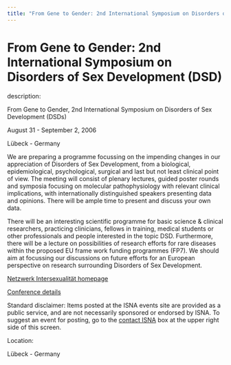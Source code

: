 ```yaml
---
title: "From Gene to Gender: 2nd International Symposium on Disorders of Sex Development (DSD)"
---
```


# From Gene to Gender: 2nd International Symposium on Disorders of Sex Development (DSD)

  
description:  
  


From Gene to Gender, 2nd International Symposium on Disorders of Sex Development (DSDs)

  
  


August 31 - September 2, 2006  
  
Lübeck - Germany

  
  


We are preparing a programme focussing on the impending changes in our appreciation of Disorders of Sex Development, from a biological, epidemiological, psychological, surgical and last but not least clinical point of view. The meeting will consist of plenary lectures, guided poster rounds and symposia focusing on molecular pathophysiology with relevant clinical implications, with internationally distinguished speakers presenting data and opinions. There will be ample time to present and discuss your own data. 

  
  


There will be an interesting scientific programme for basic science & clinical researchers, practicing clinicians, fellows in training, medical students or other professionals and people interested in the topic DSD. Furthermore, there will be a lecture on possibilities of research efforts for rare diseases within the proposed EU frame work funding programmes (FP7). We should aim at focussing our discussions on future efforts for an European perspective on research surrounding Disorders of Sex Development.

  
  


[Netzwerk Intersexualität homepage][1]

  
  


[Conference details][2]

  
  


Standard disclaimer: Items posted at the ISNA events site are provided as a public service, and are not necessarily sponsored or endorsed by ISNA. To suggest an event for posting, go to the [contact ISNA][3] box at the upper right side of this screen.

  


  


  
Location:  
  
Lübeck - Germany

 [1]: http://www.netzwerk-is.uk-sh.de/is/index.php?id=61&L=1
 [2]: http://www.netzwerk-is.uk-sh.de/is/index.php?id=156
 [3]: /about/contact